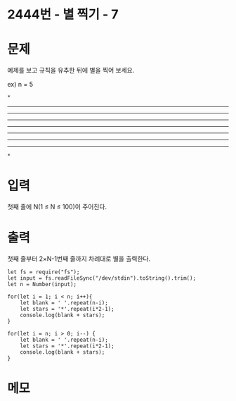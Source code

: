 # 2444번 - 별 찍기 - 7


# 문제
예제를 보고 규칙을 유추한 뒤에 별을 찍어 보세요.

ex) 
n = 5

    *
   ***
  *****
 *******
*********
 *******
  *****
   ***
    *

# 입력
첫째 줄에 N(1 ≤ N ≤ 100)이 주어진다.

# 출력
첫째 줄부터 2×N-1번째 줄까지 차례대로 별을 출력한다.
```
let fs = require("fs");
let input = fs.readFileSync("/dev/stdin").toString().trim();
let n = Number(input);

for(let i = 1; i < n; i++){
    let blank = ' '.repeat(n-i);
    let stars = '*'.repeat(i*2-1);
    console.log(blank + stars);
}

for(let i = n; i > 0; i--) {
    let blank = ' '.repeat(n-i);
    let stars = '*'.repeat(i*2-1);
    console.log(blank + stars);
}
```

# 메모
